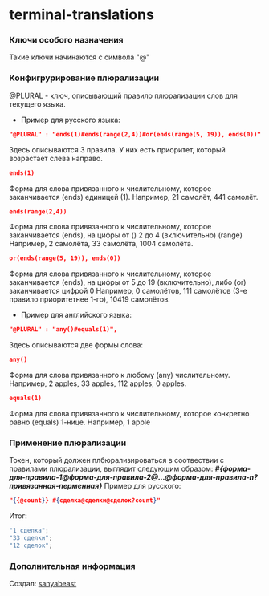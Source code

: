 # terminal-translations

### Ключи особого назначения
Такие ключи начинаются с символа "@"

### Конфигрурирование плюрализации
@PLURAL - ключ, описывающий правило плюрализации слов для текущего языка.
- Пример для русского языка:
```json
"@PLURAL" : "ends(1)#ends(range(2,4))#or(ends(range(5, 19)), ends(0))"
```
Здесь описываются 3 правила. У них есть приоритет, который возрастает слева направо.
```json
ends(1)
```
Форма для слова привязанного к числительному, которое заканчивается (ends) единицей (1).
Например, 21 самолёт, 441 самолёт.

```json
ends(range(2,4))
```
Форма для слова привязанного к числительному, которое заканчивается (ends), на цифры от () 2 до 4 (включительно) (range)
Например, 2 самолёта, 33 самолёта, 1004 самолёта.

```json
or(ends(range(5, 19)), ends(0))
```
Форма для слова привязанного к числительному, которое заканчивается (ends), на цифры от 5 до 19 (включительно), либо (or) заканчивается цифрой 0
Например, 0 самолётов, 111 самолётов (3-е правило приоритетнее 1-го), 10419 самолётов. 

- Пример для английского языка:
```json
"@PLURAL" : "any()#equals(1)",
```

Здесь описываются две формы слова:
```json
any()
```
Форма для слова привязанного к любому (any) числительному.
Например, 2 apples, 33 apples, 112 apples, 0 apples.

```json
equals(1)
```
Форма для слова привязанного к числительному, которое конкретно равно (equals) 1-нице.
Например, 1 apple

### Применение плюрализации
Токен, который должен плбюрализироваться в соотвествии с правилами плюрализации, выглядит следующим образом:
***#{форма-для-правила-1@форма-для-правила-2@...@форма-для-правила-n?привязанная-перменная}***
Пример для русского:
```json
"{{@count}} #{сделка@сделки@сделок?count}"
```
Итог:
```javascript
"1 сделка"; 
"33 сделки"; 
"12 сделок";
```

### Дополнительная информация
Создал: [sanyabeast](http://github.com/sanyabeast)
